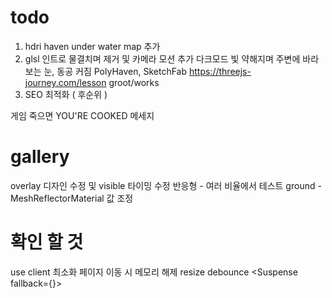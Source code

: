# todo

1. hdri haven under water map 추가
2. glsl 인트로 물결치며 제거 및 카메라 모션 추가 다크모드 빛 약해지며 주변에 바라보는 눈, 동공 커짐
   PolyHaven, SketchFab
   https://threejs-journey.com/lesson
   groot/works
3. SEO 최적화 ( 후순위 )

게임 죽으면 YOU'RE COOKED 메세지

# gallery

overlay 디자인 수정 및 visible 타이밍 수정
반응형 - 여러 비율에서 테스트
ground - MeshReflectorMaterial 값 조정

# 확인 할 것

use client 최소화
페이지 이동 시 메모리 해제
resize debounce
<Suspense fallback={<Loader />}>
